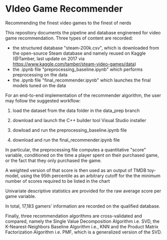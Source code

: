 # VIdeo Game Recommender
Recommending the finest video games to the finest of nerds

This repository documents the pipeline and database enginereed for video game recommendation. Three types of content are recorded: 
- the structured database "steam-200k.csv", which is downloaded from the open-source Steam database and namely reused on Kaggle (@Tamber, last update on 2017 via https://www.kaggle.com/tamber/steam-video-games/data)
- the .ipynb file "preprocessing_baseline.ipynb" which performs preprocessing on the data
- the .ipynb file "final_recommender.ipynb" which launches the final models tuned on the data

For an end-to-end implementation of the recommender algorithm, the user may follow the suggested workflow: 
1) load the dataset from the data folder in the data_prep branch

2) download and launch the C++ builder tool Visual Studio installer

3) dowload and run the preprocessing_baseline.ipynb file

4) download and run the final_recommender.ipynb file 

In particular, the preprocessing file computes a quantitative "score" variable,
conditioned on the time a player spent on their purchased game, or the fact that they
only purchased the game.

A weighted version of that score is then used as an output of TMDB toy-model, using
the 95th percentile as an arbitrary cutoff for the the minimum number of scores required to be listed in the chart

Univariate descriptive statistics are provided for the raw average score per game variable.

In total, 17,183 gamers' information are recorded on the qualified database.

Finally, three recommendation algorithms are cross-validated and compared, namely
the Single Value Decomposition Algorithm i.e. SVD, the K-Nearest-Neighbors Baseline Algorithm i.e., KNN and 
the Product Matrix Factorization Algorithm i.e. PMF, which is a generalized version of the SVD.

